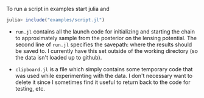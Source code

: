 To run a script in examples start julia and

```julia
julia> include("examples/script.jl")
```


* `run.jl` contains all the launch code for initializing and starting the chain to approximately sample from the posterior on the lensing potential. The second line of `run.jl` specifies the savepath: where the results should be saved to. I currently have this set outside of the working directory (so the data isn't loaded up to github).

* `clipboard.jl` is a file which simply contains some temporary code that was used while experimenting with the data. I don't necessary want to delete it since I sometimes find it useful to return back to the code for testing, etc.


